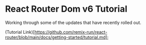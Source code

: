 # React Router Dom v6 Tutorial
Working through some of the updates that have recently rolled out.

(Tutorial Link)[https://github.com/remix-run/react-router/blob/main/docs/getting-started/tutorial.md];